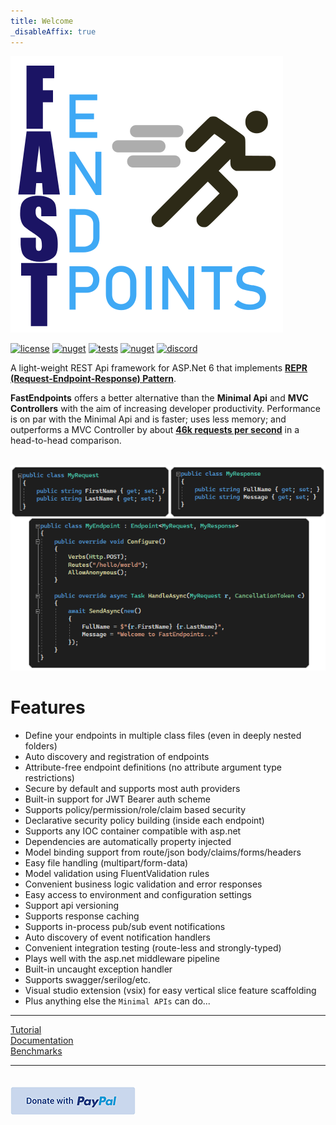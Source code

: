 ```yaml
---
title: Welcome
_disableAffix: true
---
```


<div class="logo-container">
  <img src="images/logo.svg">
</div>

<span class="center-content">

[![license](https://img.shields.io/github/license/dj-nitehawk/FastEndpoints?color=blue&label=license&logo=Github&style=flat-square)](https://github.com/dj-nitehawk/FastEndpoints/blob/master/README.md) [![nuget](https://img.shields.io/nuget/v/FastEndpoints?label=version&logo=NuGet&style=flat-square)](https://www.nuget.org/packages/FastEndpoints) [![tests](https://img.shields.io/azure-devops/tests/RyanGunner/FastEndpoints/6?color=blue&label=tests&logo=Azure%20DevOps&style=flat-square)](https://dev.azure.com/RyanGunner/FastEndpoints/_build/latest?definitionId=6) [![nuget](https://img.shields.io/nuget/dt/FastEndpoints?color=blue&label=downloads&logo=NuGet&style=flat-square)](https://www.nuget.org/packages/FastEndpoints) [![discord](https://img.shields.io/discord/933662816458645504?color=blue&label=discord&logo=discord&logoColor=white&style=flat-square)](https://discord.gg/yQZ4uvfF2E)

</span>

<div class="centered-div">

A light-weight REST Api framework for ASP.Net 6 that implements **[REPR (Request-Endpoint-Response) Pattern](https://deviq.com/design-patterns/repr-design-pattern)**.

**FastEndpoints** offers a better alternative than the **Minimal Api** and **MVC Controllers** with the aim of increasing developer productivity. Performance is on par with the Minimal Api and is faster; uses less memory; and outperforms a MVC Controller by about **[46k requests per second](https://fast-endpoints.com/wiki/Benchmarks.html)** in a head-to-head comparison.

<br/>

<span class="center-content">
  <img src="images/code-sample.png">
</span>

# Features
- Define your endpoints in multiple class files (even in deeply nested folders)
- Auto discovery and registration of endpoints
- Attribute-free endpoint definitions (no attribute argument type restrictions)
- Secure by default and supports most auth providers
- Built-in support for JWT Bearer auth scheme
- Supports policy/permission/role/claim based security
- Declarative security policy building (inside each endpoint)
- Supports any IOC container compatible with asp.net
- Dependencies are automatically property injected
- Model binding support from route/json body/claims/forms/headers
- Easy file handling (multipart/form-data)
- Model validation using FluentValidation rules
- Convenient business logic validation and error responses
- Easy access to environment and configuration settings
- Support api versioning
- Supports response caching
- Supports in-process pub/sub event notifications
- Auto discovery of event notification handlers
- Convenient integration testing (route-less and strongly-typed)
- Plays well with the asp.net middleware pipeline
- Built-in uncaught exception handler
- Supports swagger/serilog/etc.
- Visual studio extension (vsix) for easy vertical slice feature scaffolding
- Plus anything else the `Minimal APIs` can do...
</div>

---

<div class="actions-container">
<div><a href="https://dev.to/djnitehawk/building-rest-apis-in-net-6-the-easy-way-3h0d">Tutorial</a></div>
  <div><a href="wiki/Get-Started.md">Documentation</a></div>
  <div><a href="wiki/Benchmarks.md">Benchmarks</a></div>
</div>

---

<div class="actions-container">
  <a href="https://www.paypal.com/donate?hosted_button_id=AU3SCQX9FXYCS">
    <img src="images/donate.png" style="margin-top:20px;"/>
  </a>
</div>
